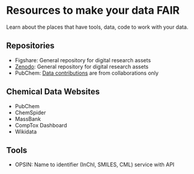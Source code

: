# Resources to make your data FAIR

Learn about the places that have tools, data, code to work with your data.

## Repositories
- Figshare: General repository for digital research assets
- [Zenodo](/book/repositories/zenodo.md): General repository for digital research assets
- PubChem: [Data contributions](https://pubchem.ncbi.nlm.nih.gov/source/) are from collaborations only 

## Chemical Data Websites
- PubChem
- ChemSpider
- MassBank
- CompTox Dashboard
- Wikidata

## Tools
- OPSIN: Name to identifier (InChI, SMILES, CML) service with API 
